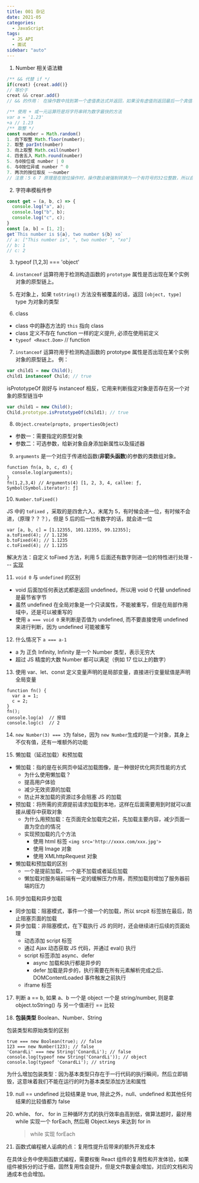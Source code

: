 ```yaml
---
title: 001 杂记
date: 2021-05
categories:
  - JavaScript
tags:
  - JS API
  - 面试
sidebar: "auto"
---
```


1. Number 相关语法糖

```JavaScript
/** && 代替 if */
if(creat) {creat.add()}
// 等价于
creat && crear.add()
// && 的作用： 在操作数中找到第一个虚值表达式并返回，如果没有虚值则返回最后一个真值表达式

/** 使用 + 或一元运算符是将字符串转为数字最快的方法
var a = '1.23'
+a // 1.23
/** 取整 */
const number = Math.random()
1. 向下取整 Math.floor(number);
2. 取整 parInt(number)
3. 向上取整 Math.ceil(number)
4. 四舍五入 Math.round(number)
5. 与0按位或 number | 0
6. 与0按位异或 number ^ 0
7. 两次的按位取反 ~~number
// 注意：5 6 7 原理是在按位操作时，操作数会被强制转换为一个有符号的32位整数，所以自然剔除了小数部分。但同时意味着这种方法也存在局限性：按位操作时，可操作的数为±2^31-1之间。

```

2. 字符串模板传参

```JavaScript
const get = (a, b, c) => {
  console.log("a", a);
  console.log("b", b);
  console.log("c", c);
}
const [a, b] = [1, 2];
get`This number is ${a}, two number ${b} xo`
// a: ["This number is", ", two number ", "xo"]
// b: 1
// c: 2
```

3. typeof [1,2,3] === 'object'

4. `instanceof` 运算符用于检测构造函数的 `prototype` 属性是否出现在某个实例对象的原型链上。

5. 在对象上，如果 `toString()` 方法没有被覆盖的话，返回 `[object, type]` type 为对象的类型

6. class

- class 中的静态方法的 `this` 指向 class
- class 定义不存在 function 一样的定义提升, 必须在使用前定义
- `typeof <React.Dom>` // function

7. `instanceof` 运算符用于检测构造函数的 prototype 属性是否出现在某个实例对象的原型链上。
   例：

```js
var child1 = new Child();
child1 instanceof Child; // true
```

isPrototypeOf 刚好与 instanceof 相反，它用来判断指定对象是否存在另一个对象的原型链当中

```js
var child1 = new Child();
Child.prototype.isPrototypeOf(child1); // true
```

8. `Object.create(propto, propertiesObject)`

- 参数一：需要指定的原型对象
- 参数二：可选参数，给新对象自身添加新属性以及描述器

9. `arguments` 是一个对应于传递给函数(**非箭头函数**)的参数的类数组对象。

```JS
function fn(a, b, c, d) {
  console.log(arguments);
}
fn(1,2,3,4) // Arguments(4) [1, 2, 3, 4, callee: ƒ, Symbol(Symbol.iterator): ƒ]
```

10. `Number.toFixed()`

JS 中的 `toFixed` ，采取的是四舍六入，末尾为 5，有时候会进一位，有时候不会进，（原理？？？），但是 5 后的后一位有数字的话，就会进一位

```JS
var [a, b, c] = [1.12355, 101.12355, 99.12355];
a.toFixed(4); // 1.1236
b.toFixed(4); // 1.1235
c.toFixed(4); // 1.1235
```

解决方法：自定义 toFixed 方法，利用 5 后面还有数字则进一位的特性进行处理 --- [实现](./code/myFixed.ts)

11. `void 0` 与 `undefined` 的区别

- void 后面加任何表达式都是返回 undefined，所以用 void 0 代替 undefined 是最节省字节
- 虽然 undefined 在全局对象是一个只读属性，不能被重写，但是在局部作用域中，还是可以被重写的
- 使用 `a === void 0` 来判断是否值为 undefined, 而不要直接使用 undefined 来进行判断，因为 undefined 可能被重写

12. 什么情况下 `a === a-1`

- a 为 正负 Infinity, Infinity 是一个 Number 类型，表示无穷大
- 超过 JS 精度的大数 Number 都可以满足（例如 17 位以上的数字）

13. 使用 var、let、const 定义变量声明的是局部变量，直接进行变量赋值是声明全局变量

```JS
function fn() {
  var a = 1;
  c = 2;
}
fn();
console.log(a)  // 报错
console.log(c)  // 2
```

14. `new Number(3) === 3`为 false，因为 `new Number`生成的是一个对象，其身上不仅有值，还有一堆额外的功能

15. 懒加载（延迟加载）和预加载

- 懒加载：指的是在长网页中延迟加载图像，是一种很好优化网页性能的方式
  - 为什么使用懒加载？
  - 提高用户体验
  - 减少无效资源的加载
  - 防止并发加载的资源过多会阻塞 JS 的加载
- 预加载：将所需的资源提前请求加载到本地，这样在后面需要用到时就可以直接从缓存中获取对象
  - 为什么用预加载：在页面完全加载完之前，先加载主要内容，减少页面一直为空白的情况
  - 实现预加载的几个方法
    - 使用 html 标签 `<img src='http://xxxx.com/xxx.jpg'>`
    - 使用 Image 对象
    - 使用 XMLhttpRequest 对象
- 懒加载和预加载的区别
  - 一个是提前加载，一个是不加载或者延后加载
  - 懒加载对服务端前端有一定的缓解压力作用，而预加载则增加了服务器前端的压力

16. 同步加载和异步加载

- 同步加载：阻塞模式，事件一个接一个的加载，所以 srcpit 标签放在最后，防止阻塞页面的加载
- 异步加载：非阻塞模式，在下载执行 JS 的同时，还会继续进行后续的页面处理
  - 动态添加 script 标签
  - 通过 Ajax 动态获取 JS 代码，并通过 eval() 执行
  - script 标签添加 async、defer
    - async 加载和执行都是异步的
    - defer 加载是异步的，执行需要在所有元素解析完成之后、DOMContentLoaded 事件触发之前执行
  - iframe 标签

17. 判断 a == b, 如果 a、b 一个是 object 一个是 string/number, 则是拿 object.toString() 与 另一个值进行 == 比较

18. **包装类型** Boolean、Number、String

包装类型和原始类型的区别

```JS
true === new Boolean(true); // false
123 === new Number(123); // false
'ConardLi' === new String('ConardLi'); // false
console.log(typeof new String('ConardLi')); // object
console.log(typeof 'ConardLi'); // string
```

为什么增加包装类型：因为基本类型只存在于一行代码的执行瞬间，然后立即销毁，这意味着我们不能在运行的时为基本类型添加方法和属性

19. null == undefined 比较结果是 true, 除此之外，null、undefined 和其他任何结果的比较值都为 false

20. while、 for、 for in 三种循环方式的执行效率由高到低，做算法题时，最好用 while 实现一个 forEach, 然后用 Object.keys 来达到 for in

    > while 实现 forEach

21. 函数式编程被人诟病的点：复用性提升后带来的额外开发成本

在具体业务中使用函数式编程，需要权衡 React 组件的复用性和开发体验，如果组件被拆分的过于细，固然复用性会提升，但是文件数量会增加，对应的文档和沟通成本也会增加。

